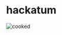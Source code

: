 # hackatum
![cooked](https://media4.giphy.com/media/l2Sq5Ij6m33GyZEha/giphy.gif?cid=6c09b9523xrcfrv7lougqoyap6irvcelxiw1axnjqe0dxynf&ep=v1_internal_gif_by_id&rid=giphy.gif&ct=g)

